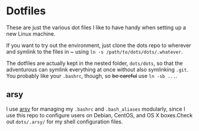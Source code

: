 # Dotfiles
These are just the various dot files I like to have handy when setting up a new Linux machine.

If you want to try out the environment, just clone the dots repo to wherever and symlink to the files in ~ using `ln -s /path/to/dots/dots/.whatever`.

The dotfiles are actually kept in the nested folder, `dots/dots`, so that the adventurous can symlink everything at once without also symlinking `.git`. You probably like your `.bashrc`, though, so ~~be careful~~ use `ln -sb ...`.

## arsy
I use [arsy](https://github.com/eenblam/arsy) for managing my `.bashrc` and `.bash_aliases` modularly, since I use this repo to configure users on Debian, CentOS, and OS X boxes.Check out `dots/.arsy/` for my shell configuration files.
